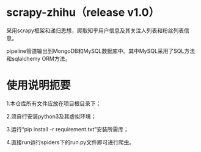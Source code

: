 # scrapy-zhihu（release v1.0）
采用scrapy框架和递归思想，爬取知乎用户信息及其关注人列表和粉丝列表信息。

pipeline管道输出到MongoDB和MySQL数据库中。其中MySQL采用了SQL方法和sqlalchemy ORM方法。
# 使用说明扼要
1.本仓库所有文件应放在项目根目录下；

2.须自行安装python3及其虚拟环境；

3.运行“pip install -r requirement.txt”安装所需库；

4.直接run运行spiders下的run.py文件即可进行爬虫。
